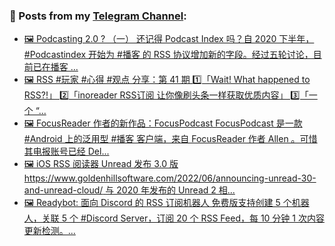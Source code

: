 ### 📰 Posts from my [Telegram Channel](https://t.me/s/aboutrss):
<!-- BLOG-POST-LIST:START -->
- [🖼 Podcasting 2.0 ? （一） 还记得 Podcast Index 吗？自 2020 下半年， #Podcastindex 开始为 #播客 的 RSS 协议增加新的字段。经过五轮讨论，目前已在播客 ...](https://t.me/aboutrss/1235)
- [🖼 RSS #玩家 #心得 #观点 分享：第 41 期 1️⃣「Wait! What happened to RSS?!」 2️⃣「inoreader RSS订阅 让你像刷头条一样获取优质内容」 3️⃣「一个 “...](https://t.me/aboutrss/1234)
- [🖼 FocusReader 作者的新作品：FocusPodcast FocusPodcast 是一款 #Android 上的泛用型 #播客 客户端，来自 FocusReader 作者 Allen 。可惜其电报账号已经 Del...](https://t.me/aboutrss/1233)
- [🖼 iOS RSS 阅读器 Unread 发布 3.0 版 https://www.goldenhillsoftware.com/2022/06/announcing-unread-30-and-unread-cloud/ 与 2020 年发布的 Unread 2 相...](https://t.me/aboutrss/1232)
- [🖼 Readybot: 面向 Discord 的 RSS 订阅机器人 免费版支持创建 5 个机器人，关联 5 个 #Discord Server，订阅 20 个 RSS Feed，每 10 分钟 1 次内容更新检测。...](https://t.me/aboutrss/1231)
<!-- BLOG-POST-LIST:END -->

<!--
**AboutRSS/AboutRSS** is a ✨ _special_ ✨ repository because its `README.md` (this file) appears on your GitHub profile.

Here are some ideas to get you started:

- 🔭 I’m currently working on ...
- 🌱 I’m currently learning ...
- 👯 I’m looking to collaborate on ...
- 🤔 I’m looking for help with ...
- 💬 Ask me about ...
- 📫 How to reach me: ...
- 😄 Pronouns: ...
- ⚡ Fun fact: ...
-->
